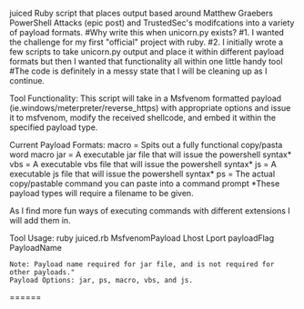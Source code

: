 juiced
Ruby script that places output based around Matthew Graebers PowerShell Attacks (epic post) and TrustedSec's modifcations into a variety of payload formats.
#Why write this when unicorn.py exists?
#1. I wanted the challenge for my first "official" project with ruby.
#2. I initially wrote a few scripts to take unicorn.py output and place it within different payload formats but then I wanted that functionality all within one little handy tool
#The code is definitely in a messy state that I will be cleaning up as I continue.

Tool Functionality:
This script will take in a Msfvenom formatted payload (ie.windows/meterpreter/reverse_https) with appropriate options and issue it to msfvenom, modify the received shellcode, and embed it within the specified payload type.

Current Payload Formats:
macro = Spits out a fully functional copy/pasta word macro
jar = A executable jar file that will issue the powershell syntax*
vbs = A executable vbs file that will issue the powershell syntax*
js = A executable js file that will issue the powershell syntax*
ps = The actual copy/pastable command you can paste into a command prompt
*These payload types will require a filename to be given.

As I find more fun ways of executing commands with different extensions I will add them in.

Tool Usage:
	ruby juiced.rb MsfvenomPayload Lhost Lport payloadFlag PayloadName

	Note: Payload name required for jar file, and is not required for other payloads."
	Payload Options: jar, ps, macro, vbs, and js.
======
